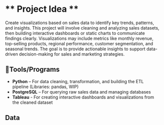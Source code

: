 # ** Project Idea **

Create visualizations based on sales data to identify key trends, patterns, and insights. This project will involve cleaning and analyzing sales datasets, then building interactive dashboards or static charts to communicate findings clearly. Visualizations may include metrics like monthly revenue, top-selling products, regional performance, customer segmentation, and seasonal trends. The goal is to provide actionable insights to support data-driven decision-making for sales and marketing strategies.

## 🔧Tools/Programs

- **Python** – For data cleaning, transformation, and building the ETL pipeline (Libraries: pandas, WIP)
- **PostgreSQL** – For querying raw sales data and managing databases 
- **Tableau** - For creating interactive dashboards and visualizations from the cleaned dataset

## Data
